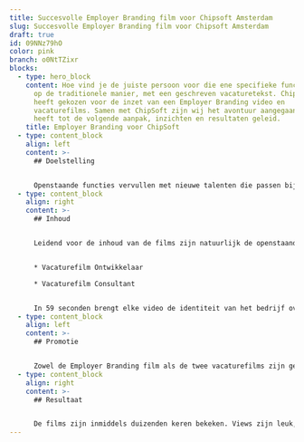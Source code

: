 ```yaml
---
title: Succesvolle Employer Branding film voor Chipsoft Amsterdam
slug: Succesvolle Employer Branding film voor Chipsoft Amsterdam
draft: true
id: 09NNz79hO
color: pink
branch: o0NtTZixr
blocks:
  - type: hero_block
    content: Hoe vind je de juiste persoon voor die ene specifieke functie? Dat kan,
      op de traditionele manier, met een geschreven vacaturetekst. ChipSoft
      heeft gekozen voor de inzet van een Employer Branding video en
      vacaturefilms. Samen met ChipSoft zijn wij het avontuur aangegaan. Dat
      heeft tot de volgende aanpak, inzichten en resultaten geleid.
    title: Employer Branding voor ChipSoft
  - type: content_block
    align: left
    content: >-
      ## Doelstelling


      Openstaande functies vervullen met nieuwe talenten die passen bij de bedrijfscultuur van ChipSoft. Daarnaast dient de Employer Branding film voor het versterken van het corporate merk.
  - type: content_block
    align: right
    content: >-
      ## Inhoud


      Leidend voor de inhoud van de films zijn natuurlijk de openstaande vacatures: voor welke functie is een dergelijke vacaturefilm gewenst? Naast een algemene [Employer Branding](https://www.philenflo.nl/employer-branding/) video heeft ChipSoft logischerwijs gekozen voor twee vacaturevideo’s:


      * Vacaturefilm Ontwikkelaar

      * Vacaturefilm Consultant


      In 59 seconden brengt elke video de identiteit van het bedrijf over op de kijker. Daarnaast wordt in de video aandacht besteed aan de nodige skills die je voor de betreffende functie moet hebben. Om feeling met ChipSoft en de mensen die daar werken te krijgen, zijn voorafgaand aan de filmopnames de nodige bezoekjes en gesprekken geweest. Dit heeft geresulteerd tot treffende interview-vragen waarvan de uiteindelijk opgenomen quotes gebruikt zijn als verhaallijn van de films.
  - type: content_block
    align: left
    content: >-
      ## Promotie


      Zowel de Employer Branding film als de twee vacaturefilms zijn geupload naar [YouTube](https://www.youtube.com/watch?v=vAbxnwaoCMQ&list=PLatE6PHsiOY-76bRhgoArT8tmqub9KDrw) en vervolgens gedeeld via het LinkedIn netwerk van ChipSoft en haar medewerkers.
  - type: content_block
    align: right
    content: >-
      ## Resultaat


      De films zijn inmiddels duizenden keren bekeken. Views zijn leuk, maar bepalen niet zo zeer het succes van een video. Na het zien van de video, heeft de kijker een realistisch beeld van wat de functie en het bedrijf te bieden heeft. Dit heeft geleid tot kwalitatief betere reacties, prettige sollicitatiegesprekken en uiteindelijk toppersoneel!
---
```

